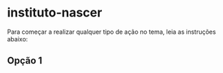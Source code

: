 # instituto-nascer

Para começar a realizar qualquer tipo de ação no tema, leia as instruções abaixo:

<h2>Opção 1</h2>
